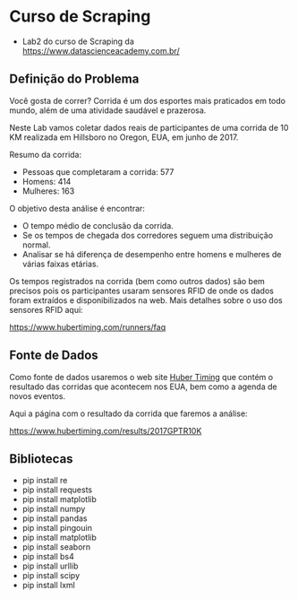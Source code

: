 # Curso de Scraping
- Lab2 do curso de Scraping da https://www.datascienceacademy.com.br/

## Definição do Problema

Você gosta de correr? Corrida é um dos esportes mais praticados em todo mundo, além de uma atividade saudável e prazerosa.

Neste Lab vamos coletar dados reais de participantes de uma corrida de 10 KM realizada em Hillsboro no Oregon, EUA, em junho de 2017. 

Resumo da corrida:

- Pessoas que completaram a corrida: 577
- Homens: 414
- Mulheres: 163

O objetivo desta análise é encontrar:
    
- O tempo médio de conclusão da corrida.
- Se os tempos de chegada dos corredores seguem uma distribuição normal.
- Analisar se há diferença de desempenho entre homens e mulheres de várias faixas etárias.

Os tempos registrados na corrida (bem como outros dados) são bem precisos pois os participantes usaram sensores RFID de onde os dados foram extraídos e disponibilizados na web. Mais detalhes sobre o uso dos sensores RFID aqui:

https://www.hubertiming.com/runners/faq


## Fonte de Dados

Como fonte de dados usaremos o web site <a href="https://www.hubertiming.com/">Huber Timing</a> que contém o resultado das corridas que acontecem nos EUA, bem como a agenda de novos eventos.

Aqui a página com o resultado da corrida que faremos a análise:

https://www.hubertiming.com/results/2017GPTR10K

## Bibliotecas
- pip install re
- pip install requests
- pip install matplotlib
- pip install numpy
- pip install pandas
- pip install pingouin
- pip install matplotlib
- pip install seaborn
- pip install bs4
- pip install urllib
- pip install scipy
- pip install lxml
